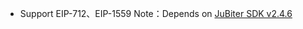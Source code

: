 + Support EIP-712、EIP-1559
Note：Depends on [JuBiter SDK v2.4.6](https://github.com/JubiterWallet/JubiterSDK_C/releases/tag/v2.4.3)